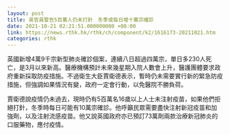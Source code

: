 ```yaml
---
layout: post
title: 英官員警告5百萬人仍未打針　冬季或每日增十萬宗確診
date: 2021-10-21 02:21:51.000000000 +08:00
link: https://news.rthk.hk/rthk/ch/component/k2/1616173-20211021.htm
categories: rthk
---
```


英國新增4萬9千宗新型肺炎確診個案，連續八日超過四萬宗，單日多230人死亡，是3月以來新高。醫療機構預計未來幾星期入院人數會上升，醫護團體要求政府重新採取防疫措施。不過衛生大臣賈衛德表示，暫時仍未需要實行新的緊急防疫措施，但強調如果情況有變，政府一定會行動，以免醫院不勝負荷。

賈衛德說疫情仍未過去，現時仍有5百萬名16歲以上人士未注射疫苗，如果他們拒絕打針，冬季時每日可能有10萬宗確診。他呼籲民眾需要盡快注射新冠疫苗和加強劑，以及注射流感疫苗。他又說英國政府亦已預訂73萬劑兩款治療新冠肺炎的口服藥物，應付疫情。
